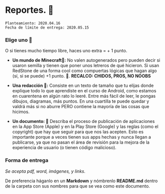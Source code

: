 # Reportes. 🍎

```
Planteamiento: 2020.04.16
Fecha de límite de entrega: 2020.05.15
```

### Elige uno 🥞

O si tienes mucho tiempo libre, haces uno extra = + 1 punto. 

- **Un mundo de Minecraft🐢:** No valen autogenerados pero pueden decir si usaron semilla y tienen que poner unos letreros de qué hicieron. Si usan RedStone de una forma cool como compuertas lógicas que hagan algo (sí, si se puede) +1 punto. 🔺. **RECALCO: CHIDOS, PROS, NO NOOBS**

- **Una redacción 📝:** Consiste en un texto de tamaño que tu elijas donde explique todo lo que aprendiste en el curso de Android, como estamos en cuarentena en algún rato lo leeré. Entre más fácil de leer, le pongas dibujos, diagramas, más puntos. En una cuartilla te puede quedar y valdrá más si no aburre PERO contiene la mayoría de las cosas que hicimos. 

- **Un documento: 🍦** Describa el proceso de publicación de aplicaciones en la App Store (Apple) y en la Play Store (Google) y las reglas (como el copyright) que hay que seguir para que nos las acepten. Esto es importante porque a veces tienen sus apps hechas y nunca llegan a publicarse, ya que no pasan el área de revisión para la mejora de la experiencia de usuario (o tienen código malicioso).

### Forma de entrega

*Se acepta pdf, word, imágenes, y links.*

De preferencia háganlo en un **Markdown** y nómbrenlo **README.md** dentro de la carpeta con sus nombres para que se vea como este documento.
